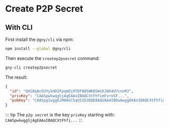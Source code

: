 # Create P2P Secret

## With CLI

First install the `@gny/cli` via npm:

```bash
npm install --global @gny/cli
```

Then execute the `createp2psecret` command:

```bash
gny-cli createp2psecret
```

The result:

```json
{
  "id": "QmS8qAn5UYykHD2FpqmELMTDFAB5WKBSWiKJWX4U7cnnR3",
  "privKey": "CAASpwkwggSjAgEAAoIBAQCXtFhfimFv+VSF...",
  "pubKey": "CAASpgIwggEiMA0GCSqGSIb3DQEBAQUAA4IBDwAwggEKAoIBAQCXtFhfimFv+..."
}
```

::: tip
The `p2p secret` is the key `privKey` starting with: `CAASpwkwggSjAgEAAoIBAQCXtFhfi...`
:::

<Peer2Peer/>
